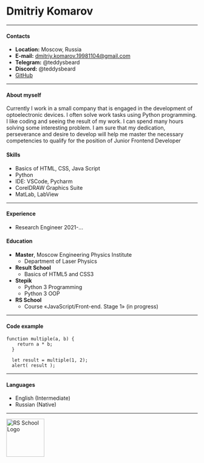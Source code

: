 # Dmitriy Komarov
***
#### Contacts
+ **Location:** Moscow, Russia
+ **E-mail:** dmitriy.komarov.19981104@gmail.com
+ **Telegram:** @teddysbeard
+ **Discord:** @teddysbeard
+ [GitHub](https://github.com/teddysbeard)

***
#### About myself
Currently I work in a small company that is engaged in the development of optoelectronic devices. I often solve work tasks using Python programming. I like coding and seeing the result of my work. I can spend many hours solving some interesting problem. I am sure that my dedication, perseverance and desire to develop will help me master the necessary competencies to qualify for the position of Junior Frontend Developer
#### Skills
* Basics of HTML, CSS, Java Script
* Python 
* IDE: VSCode, Pycharm
* CorelDRAW Graphics Suite
* MatLab, LabView


***
#### Experience
* Research Engineer 2021-...

#### Education
* **Master**, Moscow Engineering Physics Institute
    + ​Department of Laser Physics
* **Result School**
    + Basics of HTML5 and CSS3
* **Stepik**
    + Python 3 Programming
    + Python 3 OOP
* **RS School**
    + Course «JavaScript/Front-end. Stage 1» (in progress)
***

#### Code example

```
function multiple(a, b) {
    return a * b;
  }
  
  let result = multiple(1, 2);
  alert( result );
  ```
***
#### Languages
* English (Intermediate)
* Russian (Native)
***

<a href="https://rs.school/"><img src="https://rs.school/images/rs_school.svg" alt= "RS School Logo" width=100></a>